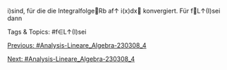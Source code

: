 i)sind,
für die die IntegralfolgeRb
af↑
i(x)dx
konvergiert. Für f∈L↑(I)sei dann

   Tags & Topics:
   #f∈L↑(I)sei

[Previous: #Analysis-Lineare_Algebra-230308_4](Analysis-Lineare_Algebra-230308_4.md)

[Next: #Analysis-Lineare_Algebra-230308_4](Analysis-Lineare_Algebra-230308_4.md)